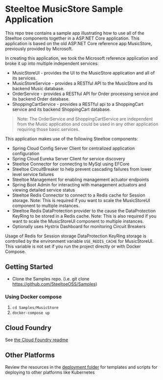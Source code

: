 # Steeltoe MusicStore Sample Application

This repo tree contains a sample app illustrating how to use all of the Steeltoe components together in a ASP.NET Core application. This application is based on the old ASP.NET Core reference app MusicStore, previously provided by Microsoft.

In creating this application, we took the Microsoft reference application and broke it up into multiple independent services:

* MusicStoreUI - provides the UI to the MusicStore application and all of its services.
* MusicStoreService - provides a RESTful API to the MusicStore and its backend Music database.
* OrderService - provides a RESTful API for Order processing service and its backend Order database.
* ShoppingCartService - provides a RESTful api to a ShoppingCart service and its backend ShoppingCart database.

> Note: The OrderService and ShoppingCartService are independent from the Music application and could be used in any other application requiring those basic services.

This application makes use of the following Steeltoe components:

* Spring Cloud Config Server Client for centralized application configuration
* Spring Cloud Eureka Server Client for service discovery
* Steeltoe Connector for connecting to MySql using EFCore
* Steeltoe CircuitBreaker to help prevent cascading failures from lower level service failures
* Steeltoe Management for enabling management actuator endpoints
* Spring Boot Admin for interacting with management actuators and viewing detailed service status
* Steeltoe Redis Connector to connect to a Redis cache for Session storage. Note: This is required if you want to scale the MusicStoreUI component to multiple instances.
* Steeltoe Redis DataProtection provider to the cause the DataProtection KeyRing to be stored in a Redis cache. Note: This is also required if you want to scale the MusicStoreUI component to multiple instances.
* Optionally uses Hystrix Dashboard for monitoring Circuit Breakers

Usage of Redis for Session storage DataProtection KeyRing storage is controlled by the environment variable `USE_REDIS_CACHE` for MusicStoreUI. This variable is not set if you run the project directly or with Docker Compose.

## Getting Started

* Clone the Samples repo. (i.e.  git clone <https://github.com/SteeltoeOSS/Samples>)

### Using Docker compose

1. `cd Samples/MusicStore`
1. `docker-compose up`

## Cloud Foundry

See [the Cloud Foundry readme](./README-CloudFoundry.md)

## Other Platforms

Review the resources in the [deployment folder](./deployment) for templates and scripts for deploying to other platforms like Kubernetes
